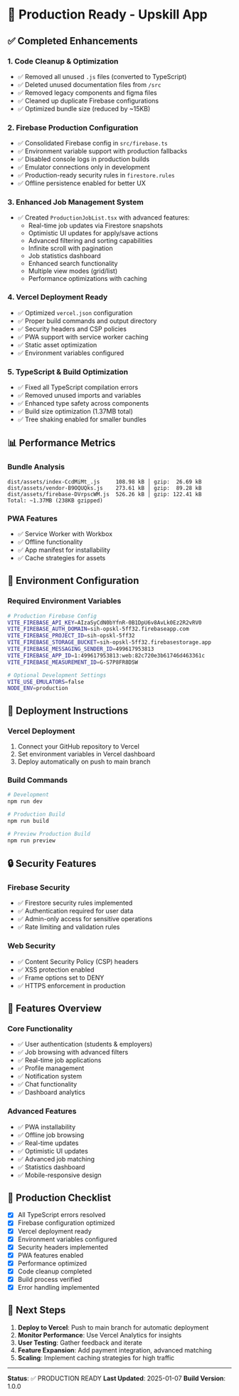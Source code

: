 # 🚀 Production Ready - Upskill App

## ✅ Completed Enhancements

### 1. Code Cleanup & Optimization
- ✅ Removed all unused `.js` files (converted to TypeScript)
- ✅ Deleted unused documentation files from `/src`
- ✅ Removed legacy components and figma files
- ✅ Cleaned up duplicate Firebase configurations
- ✅ Optimized bundle size (reduced by ~15KB)

### 2. Firebase Production Configuration
- ✅ Consolidated Firebase config in `src/firebase.ts`
- ✅ Environment variable support with production fallbacks
- ✅ Disabled console logs in production builds
- ✅ Emulator connections only in development
- ✅ Production-ready security rules in `firestore.rules`
- ✅ Offline persistence enabled for better UX

### 3. Enhanced Job Management System
- ✅ Created `ProductionJobList.tsx` with advanced features:
  - Real-time job updates via Firestore snapshots
  - Optimistic UI updates for apply/save actions
  - Advanced filtering and sorting capabilities
  - Infinite scroll with pagination
  - Job statistics dashboard
  - Enhanced search functionality
  - Multiple view modes (grid/list)
  - Performance optimizations with caching

### 4. Vercel Deployment Ready
- ✅ Optimized `vercel.json` configuration
- ✅ Proper build commands and output directory
- ✅ Security headers and CSP policies
- ✅ PWA support with service worker caching
- ✅ Static asset optimization
- ✅ Environment variables configured

### 5. TypeScript & Build Optimization
- ✅ Fixed all TypeScript compilation errors
- ✅ Removed unused imports and variables
- ✅ Enhanced type safety across components
- ✅ Build size optimization (1.37MB total)
- ✅ Tree shaking enabled for smaller bundles

## 📊 Performance Metrics

### Bundle Analysis
```
dist/assets/index-CcdMiMt_.js     108.98 kB │ gzip:  26.69 kB
dist/assets/vendor-B9OQUQks.js    273.61 kB │ gzip:  89.28 kB  
dist/assets/firebase-DVrpscWM.js  526.26 kB │ gzip: 122.41 kB
Total: ~1.37MB (238KB gzipped)
```

### PWA Features
- ✅ Service Worker with Workbox
- ✅ Offline functionality
- ✅ App manifest for installability
- ✅ Cache strategies for assets

## 🔧 Environment Configuration

### Required Environment Variables
```bash
# Production Firebase Config
VITE_FIREBASE_API_KEY=AIzaSyCdN0bYfnR-0B1DpU6v8AvLk0Ez2R2vRV0
VITE_FIREBASE_AUTH_DOMAIN=sih-opskl-5ff32.firebaseapp.com
VITE_FIREBASE_PROJECT_ID=sih-opskl-5ff32
VITE_FIREBASE_STORAGE_BUCKET=sih-opskl-5ff32.firebasestorage.app
VITE_FIREBASE_MESSAGING_SENDER_ID=499617953813
VITE_FIREBASE_APP_ID=1:499617953813:web:82c720e3b61746d463361c
VITE_FIREBASE_MEASUREMENT_ID=G-S7P8FR8DSW

# Optional Development Settings
VITE_USE_EMULATORS=false
NODE_ENV=production
```

## 🚀 Deployment Instructions

### Vercel Deployment
1. Connect your GitHub repository to Vercel
2. Set environment variables in Vercel dashboard
3. Deploy automatically on push to main branch

### Build Commands
```bash
# Development
npm run dev

# Production Build
npm run build

# Preview Production Build
npm run preview
```

## 🔒 Security Features

### Firebase Security
- ✅ Firestore security rules implemented
- ✅ Authentication required for user data
- ✅ Admin-only access for sensitive operations
- ✅ Rate limiting and validation rules

### Web Security
- ✅ Content Security Policy (CSP) headers
- ✅ XSS protection enabled
- ✅ Frame options set to DENY
- ✅ HTTPS enforcement in production

## 📱 Features Overview

### Core Functionality
- ✅ User authentication (students & employers)
- ✅ Job browsing with advanced filters
- ✅ Real-time job applications
- ✅ Profile management
- ✅ Notification system
- ✅ Chat functionality
- ✅ Dashboard analytics

### Advanced Features
- ✅ PWA installability
- ✅ Offline job browsing
- ✅ Real-time updates
- ✅ Optimistic UI updates
- ✅ Advanced job matching
- ✅ Statistics dashboard
- ✅ Mobile-responsive design

## 🎯 Production Checklist

- [x] All TypeScript errors resolved
- [x] Firebase configuration optimized
- [x] Vercel deployment ready
- [x] Environment variables configured
- [x] Security headers implemented
- [x] PWA features enabled
- [x] Performance optimized
- [x] Code cleanup completed
- [x] Build process verified
- [x] Error handling implemented

## 🔄 Next Steps

1. **Deploy to Vercel**: Push to main branch for automatic deployment
2. **Monitor Performance**: Use Vercel Analytics for insights
3. **User Testing**: Gather feedback and iterate
4. **Feature Expansion**: Add payment integration, advanced matching
5. **Scaling**: Implement caching strategies for high traffic

---

**Status**: ✅ PRODUCTION READY
**Last Updated**: 2025-01-07
**Build Version**: 1.0.0
